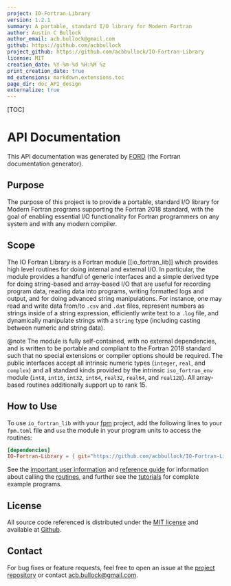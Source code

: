 ```yaml
---
project: IO-Fortran-Library
version: 1.2.1
summary: A portable, standard I/O library for Modern Fortran
author: Austin C Bullock
author_email: acb.bullock@gmail.com
github: https://github.com/acbbullock
project_github: https://github.com/acbbullock/IO-Fortran-Library
license: MIT
creation_date: %Y-%m-%d %H:%M %z
print_creation_date: true
md_extensions: markdown.extensions.toc
page_dir: doc_API_design
externalize: true
---
```


[TOC]

# API Documentation

This API documentation was generated by [FORD](https://github.com/Fortran-FOSS-Programmers/ford) (the Fortran documentation generator).

## Purpose

The purpose of this project is to provide a portable, standard I/O library for Modern Fortran programs supporting the Fortran 2018 standard, with the goal of enabling essential I/O functionality for Fortran programmers on any system and with any modern compiler.

## Scope

The IO Fortran Library is a Fortran module [[io_fortran_lib]] which provides high level routines for doing internal and external I/O. In particular, the module provides a handful of generic interfaces and a simple derived type for doing string-based and array-based I/O that are useful for recording program data, reading data into programs, writing formatted logs and output, and for doing advanced string manipulations. For instance, one may read and write data from/to `.csv` and `.dat` files, represent numbers as strings inside of a string expression, efficiently write text to a `.log` file, and dynamically manipulate strings with a `String` type (including casting between numeric and string data).

@note The module is fully self-contained, with no external dependencies, and is written to be portable and compliant to the Fortran 2018 standard such that no special extensions or compiler options should be required. The public interfaces accept all intrinsic numeric types (`integer`, `real`, and `complex`) and all standard kinds provided by the intrinsic `iso_fortran_env` module (`int8`, `int16`, `int32`, `int64`, `real32`, `real64`, and `real128`). All array-based routines additionally support up to rank 15.

## How to Use

To use `io_fortran_lib` with your [fpm](https://github.com/fortran-lang/fpm) project, add the following lines to your `fpm.toml` file and `use` the module in your program units to access the routines:

```toml
[dependencies]
IO-Fortran-Library = { git="https://github.com/acbbullock/IO-Fortran-Library", branch="main" }
```

See the [important user information](page/UserInfo/index.html) and [reference guide](page/Ref/index.html) for information about calling the [routines](lists/procedures.html), and further see the [tutorials](page/Examples/index.html) for complete example programs.

## License

All source code referenced is distributed under the [MIT license](https://github.com/acbbullock/IO-Fortran-Library/blob/main/LICENCE) and available at [Github](https://github.com/acbbullock/IO-Fortran-Library).

## Contact

For bug fixes or feature requests, feel free to open an issue at the [project repository](https://github.com/acbbullock/IO-Fortran-Library) or contact [acb.bullock@gmail.com](mailto:acb.bullock@gmail.com).
